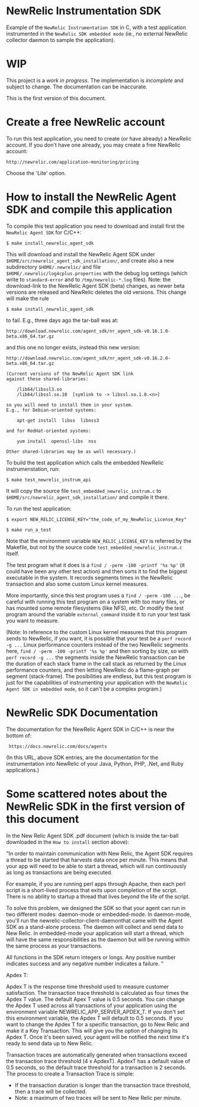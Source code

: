 # NewRelic Instrumentation SDK

Example of the `NewRelic Instrumentation SDK` in C, with a test application instrumented in the `NewRelic SDK embedded mode` (ie., no external NewRelic collector daemon to sample the application).

# WIP

This project is a *work in progress*. The implementation is *incomplete* and subject to change. The documentation can be inaccurate.

This is the first version of this document.

# Create a free NewRelic account

To run this test application, you need to create (or have already) a NewRelic account.
If you don't have one already, you may create a free NewRelic account:

    http://newrelic.com/application-monitoring/pricing

Choose the 'Lite' option.

# How to install the NewRelic Agent SDK and compile this application

To compile this test application you need to download and install first the `NewRelic Agent SDK` for C/C++:

    $ make install_newrelic_agent_sdk

This will download and install the NewRelic Agent SDK under `$HOME/src/newrelic_agent_sdk_installation/`, and create
also a new subdirectory `$HOME/.newrelic/` and file `$HOME/.newrelic/log4cplus.properties` with the debug log settings
(which write to `standard-error` and to `/tmp/newrelic-*.log` files). Note: the download-link to the NewRelic Agent
SDK (beta) changes, as newer beta versions are released and NewRelic deletes the old versions. This change will
make the rule

    $ make install_newrelic_agent_sdk

to fail. E.g., three days ago the tar-ball was at:

    http://download.newrelic.com/agent_sdk/nr_agent_sdk-v0.16.1.0-beta.x86_64.tar.gz

and this one no longer exists, instead this new version:

    http://download.newrelic.com/agent_sdk/nr_agent_sdk-v0.16.2.0-beta.x86_64.tar.gz

    (Current versions of the NewRelic Agent SDK link
    against these shared-libraries:

        /lib64/libssl3.so
        /lib64/libssl.so.10  [symlink to -> libssl.so.1.0.<n>]

    so you will need to install them in your system.
    E.g., for Debian-oriented systems:

        apt-get install  libss  libnss3

    and for RedHat-oriented systems:

        yum install  openssl-libs  nss

    Other shared-libraries may be as well necessary.)

To build the test application which calls the embedded NewRelic instrumenstation, run:

    $ make test_newrelic_instrum_api

It will copy the source file `test_embedded_newrelic_instrum.c` to `$HOME/src/newrelic_agent_sdk_installation/` and
compile it there.

To run the test application:

    $ export NEW_RELIC_LICENSE_KEY="the_code_of_my_NewRelic_License_Key"

    $ make run_a_test

Note that the environment variable `NEW_RELIC_LICENSE_KEY` is referred by the Makefile, but not by the source code
`test_embedded_newrelic_instrum.c` itself.

The test program what it does is a `find / -perm -100 -printf '%s %p'` (it could have been any other test action)
and then sorts it to find the biggest executable in the system. It records segments times in the NewRelic transaction
and also some custom Linux kernel measures.

More importantly, since this test program uses a `find / -perm -100 ...`, be careful with running this test program
on a system with too many files, or has mounted some remote filesystems (like NFS), etc. Or modify the test program
around the variable `external_command` inside it to run your test task you want to measure.

(Note: In reference to the custom Linux kernel measures that this program sends to NewRelic, if you want, it is possible
that your test be a `perf record -g ...` Linux performance counters instead of the two NewRelic segments here,
`find / -perm -100 -printf '%s %p'` and then sorting by size, so with `perf record -g ...` the segments inside the
NewRelic transaction can be the duration of each stack frame in the call stack as returned by the Linux performance
counters, and then letting NewRelic do a flame-graph per segment (stack-frame). The posibilities are endless, but
this test program is just for the capabilities of instrumenting your application with the `NewRelic Agent SDK in
embedded mode`, so it can't be a complex program.)


# NewRelic SDK Documentation

The documentation for the NewRelic Agent SDK in C/C++ is near the bottom of:

     https://docs.newrelic.com/docs/agents

(In this URL, above SDK entries, are the documentation for the instrumentation into NewRelic of your Java, Python, PHP, .Net, and Ruby applications.)

# Some scattered notes about the NewRelic SDK in the first version of this document


In the New Relic Agent SDK .pdf document (which is inside the tar-ball downloaded in the `How to install` section above):

"In order to maintain communication with New Relic, the Agent SDK requires a thread to be started that harvests data once per minute. This means that your app will need to be able to start a thread, which will run continuously as long as transactions are being executed.

For example, if you are running perl apps through Apache, then each perl script is a short-lived process that exits upon completion of the script. There is no ability to startup a thread that lives beyond the life of the script.

To solve this problem, we designed the SDK so that your agent can run in two different modes: daemon-mode or embedded-mode. In daemon-mode, you'll run the newrelic-collector-client-daemonthat came with the Agent SDK as a stand-alone process. The daemon will collect and send data to New Relic. In embedded-mode your application will start a thread, which will have the same responsibilities as the daemon but will be running within the same process as your transactions.

All functions in the SDK return integers or longs. Any positive number indicates success and any negative number indicates a failure.
"


Apdex T:

Apdex T is the response time threshold used to measure customer satisfaction. The transaction trace threshold is calculated as four times the Apdex T value. The default Apex T value is 0.5 seconds.
You can change the Apdex T used across all transactions of your application using the environment variable NEWRELIC_APP_SERVER_APDEX_T. If you don't set this environment variable, the Apdex T will default to 0.5 seconds.
If you want to change the Apdex T for a specific transaction, go to New Relic and make it a Key Transaction. This will give you the option of changing its Apdex T. Once it's been saved, your agent will be notified the next time it's ready to send data up to New Relic.


Transaction traces are automatically generated when transactions exceed the transaction trace threshold (4 x ApdexT). ApdexT has a default value of 0.5 seconds, so the default trace threshold for a transaction is 2 seconds.
The process to create a Transaction Trace is simple:
* If the transaction duration is longer than the transaction trace threshold, then a trace will be collected.
* Note: a maximum of two traces will be sent to New Relic per minute.


